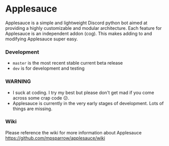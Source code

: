 # Applesauce
Applesauce is a simple and lightweight Discord python bot aimed at providing a highly customizable and modular architecture. Each feature for Applesauce is an independent addon (cog). This makes adding to and modifying Applesauce super easy.

### Development
- `master` is the most recent stable current beta release
- `dev` is for development and testing

### WARNING
* I suck at coding. I try my best but please don't get mad if you come across some crap code 😕.
* Applesauce is currently in the very early stages of development. Lots of things are missing.

### Wiki
Please reference the wiki for more information about Applesauce https://github.com/mpsparrow/applesauce/wiki
